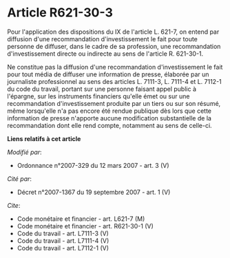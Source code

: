 # Article R621-30-3

Pour l'application des dispositions du IX de l'article L. 621-7, on entend par diffusion d'une recommandation
d'investissement le fait pour toute personne de diffuser, dans le cadre de sa profession, une recommandation d'investissement
directe ou indirecte au sens de l'article R. 621-30-1. 

Ne constitue pas la diffusion d'une recommandation d'investissement le fait pour tout média de diffuser une information de
presse, élaborée par un journaliste professionnel au sens des articles L. 7111-3, L. 7111-4 et L. 7112-1 du code du travail,
portant sur une personne faisant appel public à l'épargne, sur les instruments financiers qu'elle émet ou sur une
recommandation d'investissement produite par un tiers ou sur son résumé, même lorsqu'elle n'a pas encore été rendue publique
dès lors que cette information de presse n'apporte aucune modification substantielle de la recommandation dont elle rend
compte, notamment au sens de celle-ci.

**Liens relatifs à cet article**

_Modifié par_:

  - Ordonnance n°2007-329 du 12 mars 2007 - art. 3 (V)

_Cité par_:

  - Décret n°2007-1367 du 19 septembre 2007 - art. 1 (V)

_Cite_:

  - Code monétaire et financier - art. L621-7 (M)
  - Code monétaire et financier - art. R621-30-1 (V)
  - Code du travail - art. L7111-3 (V)
  - Code du travail - art. L7111-4 (V)
  - Code du travail - art. L7112-1 (V)
